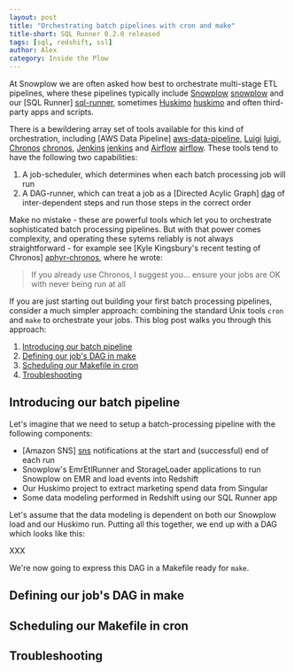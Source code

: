 ```yaml
---
layout: post
title: "Orchestrating batch pipelines with cron and make"
title-short: SQL Runner 0.2.0 released
tags: [sql, redshift, ssl]
author: Alex
category: Inside the Plow
---
```


At Snowplow we are often asked how best to orchestrate multi-stage ETL pipelines, where these pipelines typically include [Snowplow] [snowplow] and our [SQL Runner] [sql-runner], sometimes [Huskimo] [huskimo] and often third-party apps and scripts.

There is a bewildering array set of tools available for this kind of orchestration, including [AWS Data Pipeline] [aws-data-pipeline], [Luigi] [luigi], [Chronos] [chronos], [Jenkins] [jenkins] and [Airflow] [airflow]. These tools tend to have the following two capabilities:

1. A job-scheduler, which determines when each batch processing job will run
2. A DAG-runner, which can treat a job as a [Directed Acylic Graph] [dag] of inter-dependent steps and run those steps in the correct order 

Make no mistake - these are powerful tools which let you to orchestrate sophisticated batch processing pipelines. But with that power comes complexity, and operating these sytems reliably is not always straightforward - for example see [Kyle Kingsbury's recent testing of Chronos] [aphyr-chronos], where he wrote:

<blockquote>
If you already use Chronos, I suggest you... ensure your jobs are OK with never being run at all
</blockquote>

If you are just starting out building your first batch processing pipelines, consider a much simpler approach: combining the standard Unix tools `cron` and `make` to orchestrate your jobs. This blog post walks you through this approach:

1. [Introducing our batch pipeline](/blog/2015/10/02/orchestrating-batch-pipelines-with-cron-and-make#pipeline)
2. [Defining our job's DAG in make](/blog/2015/10/02/orchestrating-batch-pipelines-with-cron-and-make#make)
3. [Scheduling our Makefile in cron](/blog/2015/10/02/orchestrating-batch-pipelines-with-cron-and-make#cron)
4. [Troubleshooting](/blog/2015/10/02/orchestrating-batch-pipelines-with-cron-and-make#trouble)

<!--more-->

<h2 id="pipeline">Introducing our batch pipeline</h2>

Let's imagine that we need to setup a batch-processing pipeline with the following components:

* [Amazon SNS] [sns] notifications at the start and (successful) end of each run
* Snowplow's EmrEtlRunner and StorageLoader applications to run Snowplow on EMR and load events into Redshift
* Our Huskimo project to extract marketing spend data from Singular
* Some data modeling performed in Redshift using our SQL Runner app

Let's assume that the data modeling is dependent on both our Snowplow load and our Huskimo run. Putting all this together, we end up with a DAG which looks like this:

XXX

We're now going to express this DAG in a Makefile ready for `make`.

<h2 id="make">Defining our job's DAG in make</h2>


<h2 id="cron">Scheduling our Makefile in cron</h2>


<h2 id="trouble">Troubleshooting</h2>


[snowplow]: http://snowplowanalytics.com/
[huskimo]: https://github.com/snowplow/huskimo
[sql-runner]: https://github.com/snowplow/sql-runner

[aws-data-pipeline]: https://aws.amazon.com/datapipeline/
[luigi]: https://github.com/spotify/luigi
[airflow]: http://nerds.airbnb.com/airflow/
[chronos]: https://github.com/mesos/chronos
[jenkins]: https://jenkins-ci.org/

[sns]: https://aws.amazon.com/sns/

[dag]: https://github.com/snowplow/sql-runner

[aphyr-chronos]: https://aphyr.com/posts/326-call-me-maybe-chronos

[make]: http://www.gnu.org/software/make/

[020-release]: https://github.com/snowplow/sql-runner/releases/tag/0.2.0

[talk-to-us]: https://github.com/snowplow/snowplow/wiki/Talk-to-us
